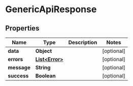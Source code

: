 # GenericApiResponse

## Properties
| Name        | Type                              | Description | Notes      |
| ----------- | --------------------------------- | ----------- | ---------- |
| **data**    | **Object**                        |             | [optional] |
| **errors**  | [**List&lt;Error&gt;**](Error.md) |             | [optional] |
| **message** | **String**                        |             | [optional] |
| **success** | **Boolean**                       |             | [optional] |

